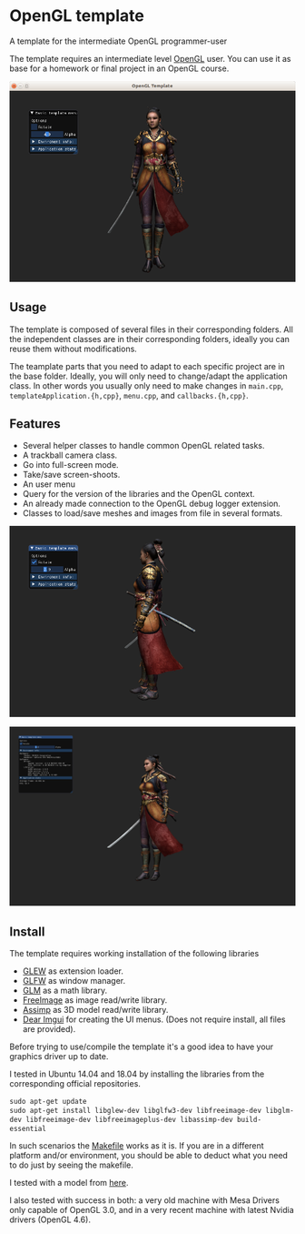 # OpenGL template

A template for the intermediate OpenGL programmer-user

The template requires an intermediate level [OpenGL](http://www.opengl.org/) user. You can use it as base for a homework or final project in an OpenGL course.

![template](../img/template.png)

## Usage

The template is composed of several files in their corresponding folders.
All the independent classes are in their corresponding folders, ideally you can reuse them without modifications.

The teamplate parts that you need to adapt to each specific project are in the base folder. Ideally, you will only need to change/adapt the application class. In other words you usually only need to make changes in `main.cpp`, `templateApplication.{h,cpp}`, `menu.cpp`, and `callbacks.{h,cpp}`.

## Features

* Several helper classes to handle common OpenGL related tasks.
* A trackball camera class.
* Go into full-screen mode.
* Take/save screen-shoots.
* An user menu
* Query for the version of the libraries and the OpenGL context.
* An already made connection to the OpenGL debug logger extension.
* Classes to load/save meshes and images from file in several formats.

![template](../img/menuTemplate.png)

![template](../img/full-screen.png)

## Install

The template requires working installation of the following libraries

* [GLEW](http://glew.sourceforge.net/) as extension loader.
* [GLFW](http://www.glfw.org/) as window manager.
* [GLM](https://glm.g-truc.net) as a math library.
* [FreeImage](http://freeimage.sourceforge.net/) as image read/write library.
* [Assimp](http://www.assimp.org/) as 3D model read/write library.
* [Dear Imgui](https://github.com/ocornut/imgui) for creating the UI menus. (Does not require install, all files are provided).

Before trying to use/compile the template it's a good idea to have your graphics driver up to date.

I tested in Ubuntu 14.04 and 18.04 by installing the libraries from the corresponding official repositories.

```
sudo apt-get update
sudo apt-get install libglew-dev libglfw3-dev libfreeimage-dev libglm-dev libfreeimage-dev libfreeimageplus-dev libassimp-dev build-essential
```

In such scenarios the [Makefile](Makefile) works as it is. If you are in a different platform and/or environment, you should be able to deduct what you need to do just by seeing the makefile.

I tested with a model from [here](http://www.cgtrader.com/free-3d-models/character/woman/nyra-game-model).

I also tested with success in both: a very old machine with Mesa Drivers only capable of OpenGL 3.0,
and in a very recent machine with latest Nvidia drivers (OpenGL 4.6).